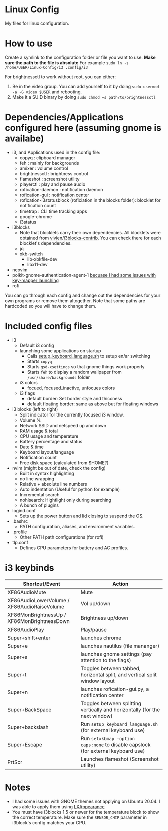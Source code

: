 # Linux Config
My files for linux configuration.

# How to use
Create a symlink to the configuration folder or file you want to use.
**Make sure the path to the file is absolute**
For example `sudo ln -s /home/USER/Linux-Config/i3 .config/i3`

For brightnessctl to work without root, you can either:
1. Be in the video group. You can add yourself to it by doing `sudo usermod -a -G video $USER` and rebooting.
2. Make it a SUID binary by doing `sudo chmod +s path/to/brightnessctl`

# Dependencies/Applications configured here (assuming gnome is availabe)
* i3, and Applications used in the config file:
  * copyq             : clipboard manager
  * feh               : mainly for backgrounds
  * amixer            : volume control 
  * brightnessctl     : brightness control
  * flameshot         : screenshot utility
  * playerctl         : play and pause audio
  * rofication-daemon : notification daemon
  * rofication-gui    : notification center
  * rofication-i3statusblock (roficiation in the blocks folder): blocklet for notification count
  * timetrap          : CLI time tracking apps
  * google-chrome
  * i3status
* i3blocks 
  * Note that blocklets carry their own dependencies. All blocklets were obtained from [vivien/i3blocks-contrib](https://github.com/vivien/i3blocks-contrib). You can check there for each blocklet's dependencies.
  * jq
  * xkb-switch
    * lib-xbkfile-dev
    * libx11-dev
* neovim
* polkit-gnome-authentication-agent-1 [becuase I had some issues with key-mapper launching](https://github.com/NixOS/nixpkgs/issues/18012#issuecomment-606495647)
* rofi

You can go through each config and change out the dependencies for your own programs or remove them altogether. Note that some paths are hardcoded so you will have to change them.

# Included config files
 * i3
   * Default i3 config
   * launching some applications on startup
     * Calls [setup_keyboard_language.sh](i3/scripts/setup_keyboard_language.sh) to setup en/ar switching
     * Starts `copyq` 
     * Starts `gsd-xsettings` so that gnome things work properly
     * Starts `feh` to display a random wallpaper from `/usr/share/backgrounds` folder 
   * i3 colors
     * focued, focused_inactive, unfocues colors
   * i3 flags 
     * default border: Set border style and thiccness
     * default floating border: same as above but for floating windows
* i3 blocks (left to right)
   * Split indicator for the currently focused i3 window.
   * Volume %
   * Network SSID and netspeed up and down 
   * RAM usage & total
   * CPU usage and temperature
   * Battery percentage and status
   * Date & time
   * Keyboard layout/language
   * Notification count
   * Free disk space (calculated from $HOME?)
* nvim (might be out of date, check the config)
   * Built in syntax highlighting
   * no line wrapping
   * Relative + absolute line numbers
   * Auto indentation (Useful for python for example)
   * Incremental search
   * nohlsearch: Hightlight only during searching
   * A bunch of plugins
* logind.conf
   * Sets up the power button and lid closing to suspend the OS.
* .bashrc
  * PATH configuration, aliases, and environment variables.
* .profile
  * Other PATH path configurations (for rofi)
* tlp.conf
    * Defines CPU parameters for battery and AC profiles.
  
# i3 keybinds
| Shortcut/Event                              | Action                                                                            |
| ------------------------------------------- | --------------------------------------------------------------------------------- |
| XF86AudioMute                               | Mute                                                                              |
| XF86AudioLowerVolume / XF86AudioRaiseVolume | Vol up/down                                                                       |
| XF86MonBrightnessUp / XF86MonBrightnessDown | Brightness up/down                                                                |
| XF86AudioPlay                               | Play/pause                                                                        |
| Super+shift+enter                           | launches chrome                                                                   |
| Super+e                                     | launches nautilus (file mananger)                                                 |
| Super+s                                     | launches gnome settings (pay attention to the flags)                              |
| Super+t                                     | Toggles between tabbed, horizontal split, and vertical split window layout        |
| Super+n                                     | launches rofication-gui.py, a notification center                                 |
| Super+BackSpace                             | Toggles between splitting vertically and horizontally (for the next window)       |
| Super+backslash                             | Run `setup_keyboard_language.sh` (for external keyboard use)                      |
| Super+Escape                                | Run `setxkbmap -option caps:none` to disable capslock (for external keyboard use) |
| PrtScr                                      | Launches flameshot (Screenshot utility)                                           |

# Notes
- I had some issues with GNOME themes not applying on Ubuntu 20.04. I was able to apply them using [LXAppearance](https://wiki.lxde.org/en/LXAppearance)
- You must have i3blocks 1.5 or newer for the temperature block to show the correct temperature. Make sure the `SENSOR_CHIP` parameter in i3block's config matches your CPU.
